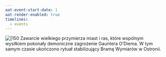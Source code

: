 ```yaml
---
aat-event-start-date: 1
aat-render-enabled: true
timelines:
  - events
---
```

![|150](https://img.freepik.com/premium-photo/fantasy-concept-illuminated-arch-portal-rock-underground-dimension-digital-art-style-illustration-painting_743201-3351.jpg)
Zawarcie wielkiego przymierza miast i ras, które wspólnym wysiłkiem pokonały demoniczne zagrożenie Gauntera O’Diema. W tym samym czasie ukończono rytuał stabilizujący Bramę Wymiarów w Ostronii.